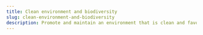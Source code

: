 ```yaml
---
title: Clean environment and biodiversity
slug: clean-environment-and-biodiversity
description: Promote and maintain an environment that is clean and favors biodiversity, for all
---
```

